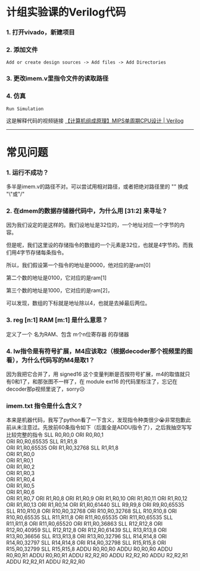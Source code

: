 # 计组实验课的Verilog代码
### 1. 打开vivado，新建项目
### 2. 添加文件
``` 
Add or create design sources -> Add files -> Add Directories
```
### 3. 更改imem.v里指令文件的读取路径
### 4. 仿真
```
Run Simulation 
```
这是解释代码的视频链接 [【计算机组成原理】MIPS单周期CPU设计 | Verilog](https://www.bilibili.com/video/BV1rD4y1D7h9)  <hr/>

# 常见问题
### 1. 运行不成功？
多半是imem.v的路径不对。可以尝试用相对路径，或者把绝对路径里的 "\" 换成 "\\"或"/"
### 2. 在dmem的数据存储器代码中，为什么用 [31:2] 来寻址？
因为我们设定的是这样的。我们设地址是32位的，一个地址对应一个字节的内容。

但是呢，我们这里设的存储指令的数组的一个元素是32位，也就是4字节的。而我们用4字节存储每条指令。

所以，我们假设第一个指令的地址是0000，他对应的是ram[0]

第二个数的地址是0100，它对应的是ram[1]

第三个数的地址是1000，它对应的是ram[2]，

可以发现，数组的下标就是地址除以4，也就是去掉最后两位。

### 3. reg [n:1] RAM [m:1] 是什么意思？
定义了一个 名为RAM、包含 m个n位寄存器 的存储器

### 4. lw指令是有符号扩展，M4应该取2（根据decoder那个视频里的图看），为什么代码写的M4是取1？
因为我把它合并了，用 signed16 这个变量判断是否按符号扩展，m4的取值就只有0和1了，和那张图不一样了，在 module ext16 的代码里标注了，忘记在decoder那p视频里说了，sorry😥

### imem.txt 指令是什么含义？
本来是机器代码，我写了python看了一下含义，发现指令种类很少😭非常抱歉此前从未注意过。先放前60条指令如下（后面全是ADDU指令了），之后我抽空写写比较完整的指令
SLL R0,R0,0
ORI R0,R0,1    
ORI R0,R0,65535
SLL R1,R1,8    
ORI R1,R0,65535
ORI R1,R0,32768
SLL R1,R1,8    
ORI R1,R0,0    
ORI R1,R0,1    
ORI R1,R0,2    
ORI R1,R0,3    
ORI R1,R0,4    
ORI R1,R0,5    
ORI R1,R0,6    
ORI R1,R0,7
ORI R1,R0,8
ORI R1,R0,9
ORI R1,R0,10
ORI R1,R0,11
ORI R1,R0,12
ORI R1,R0,13
ORI R1,R0,14
ORI R1,R0,61440
SLL R9,R9,8
ORI R9,R0,65535
SLL R10,R10,8
ORI R10,R0,32768
ORI R10,R0,32768
SLL R10,R10,8
ORI R10,R0,65535
SLL R11,R11,8
ORI R11,R0,65535
ORI R11,R0,65535
SLL R11,R11,8
ORI R11,R0,65520
ORI R11,R0,36863
SLL R12,R12,8
ORI R12,R0,40959
SLL R12,R12,8
ORI R12,R0,61439
SLL R13,R13,8
ORI R13,R0,36656
SLL R13,R13,8
ORI R13,R0,32796
SLL R14,R14,8
ORI R14,R0,32797
SLL R14,R14,8
ORI R14,R0,32798
SLL R15,R15,8
ORI R15,R0,32799
SLL R15,R15,8
ADDU R0,R0,R0
ADDU R0,R0,R0
ADDU R0,R0,R1
ADDU R0,R0,R1
ADDU R2,R2,R0
ADDU R2,R2,R0
ADDU R2,R2,R1
ADDU R2,R2,R1
ADDU R2,R2,R0
